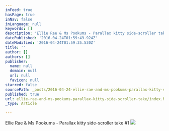 ```yaml
---
inFeed: true
hasPage: true
inNav: false
inLanguage: null
keywords: []
description: 'Ellie Rae & Ms Pookums - Parallax kitty side-scroller take #1'
datePublished: '2016-04-24T01:59:49.924Z'
dateModified: '2016-04-24T01:59:35.530Z'
title: ''
author: []
authors: []
publisher:
  name: null
  domain: null
  url: null
  favicon: null
starred: false
sourcePath: _posts/2016-04-24-ellie-rae-and-ms-pookums-parallax-kitty-side-scroller-take.md
published: true
url: ellie-rae-and-ms-pookums-parallax-kitty-side-scroller-take/index.html
_type: Article

---
```

Ellie Rae & Ms Pookums - Parallax kitty side-scroller take \#1
![](https://the-grid-user-content.s3-us-west-2.amazonaws.com/51dcddf6-309c-4eeb-be6c-04b691f958c4.jpg)